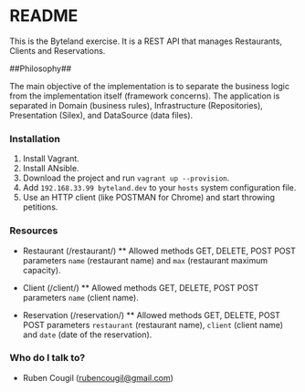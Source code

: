 # README #

This is the Byteland exercise. It is a REST API that manages Restaurants, Clients and Reservations.

##Philosophy##

The main objective of the implementation is to separate the business logic from the implementation
itself (framework concerns). The application is separated in Domain (business rules), Infrastructure
(Repositories), Presentation (Silex), and DataSource (data files).

### Installation ###

1. Install Vagrant.
2. Install ANsible.
3. Download the project and run `vagrant up --provision`.
4. Add `192.168.33.99 byteland.dev` to your `hosts` system configuration file.
5. Use an HTTP client (like POSTMAN for Chrome) and start throwing petitions.

### Resources ###

* Restaurant (/restaurant/)
** Allowed methods GET, DELETE, POST
   POST parameters `name` (restaurant name) and `max` (restaurant maximum capacity).

* Client (/client/)
** Allowed methods GET, DELETE, POST
   POST parameters `name` (client name).

* Reservation (/reservation/)
** Allowed methods GET, DELETE, POST
  POST parameters `restaurant` (restaurant name), `client` (client name) and `date` (date of the reservation).


### Who do I talk to? ###

* Ruben Cougil (rubencougil@gmail.com)